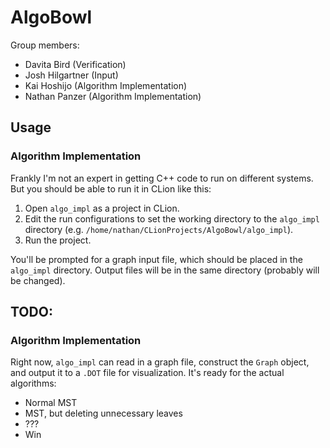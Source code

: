 # AlgoBowl

Group members:
- Davita Bird (Verification)
- Josh Hilgartner (Input)
- Kai Hoshijo (Algorithm Implementation)
- Nathan Panzer (Algorithm Implementation)

## Usage

### Algorithm Implementation

Frankly I'm not an expert in getting C++ code to run on different systems. But you should be able to run it in CLion like this:

1. Open `algo_impl` as a project in CLion.
2. Edit the run configurations to set the working directory to the `algo_impl` directory (e.g. `/home/nathan/CLionProjects/AlgoBowl/algo_impl`).
3. Run the project.

You'll be prompted for a graph input file, which should be placed in the `algo_impl` directory. Output files will be in the same directory (probably will be changed).

## TODO:

### Algorithm Implementation

Right now, `algo_impl` can read in a graph file, construct the `Graph` object, and output it to a `.DOT` file for visualization. It's ready for the actual algorithms:

- Normal MST
- MST, but deleting unnecessary leaves
- ???
- Win
